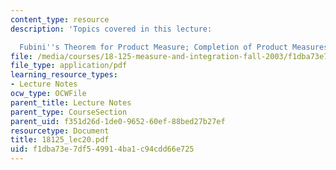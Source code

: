 ```yaml
---
content_type: resource
description: 'Topics covered in this lecture:

  Fubini''s Theorem for Product Measure; Completion of Product Measures; Convolutions.'
file: /media/courses/18-125-measure-and-integration-fall-2003/f1dba73e7df549914ba1c94cdd66e725_18125_lec20.pdf
file_type: application/pdf
learning_resource_types:
- Lecture Notes
ocw_type: OCWFile
parent_title: Lecture Notes
parent_type: CourseSection
parent_uid: f351d26d-1de0-9652-60ef-88bed27b27ef
resourcetype: Document
title: 18125_lec20.pdf
uid: f1dba73e-7df5-4991-4ba1-c94cdd66e725
---
```

